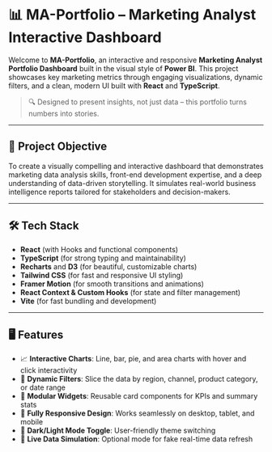 # 📊 MA-Portfolio – Marketing Analyst Interactive Dashboard

Welcome to **MA-Portfolio**, an interactive and responsive **Marketing Analyst Portfolio Dashboard** built in the visual style of **Power BI**. This project showcases key marketing metrics through engaging visualizations, dynamic filters, and a clean, modern UI built with **React** and **TypeScript**.

> 🔍 Designed to present insights, not just data – this portfolio turns numbers into stories.

---

## 🎯 Project Objective

To create a visually compelling and interactive dashboard that demonstrates marketing data analysis skills, front-end development expertise, and a deep understanding of data-driven storytelling. It simulates real-world business intelligence reports tailored for stakeholders and decision-makers.

---

## 🛠️ Tech Stack

- **React** (with Hooks and functional components)
- **TypeScript** (for strong typing and maintainability)
- **Recharts** and **D3** (for beautiful, customizable charts)
- **Tailwind CSS** (for fast and responsive UI styling)
- **Framer Motion** (for smooth transitions and animations)
- **React Context & Custom Hooks** (for state and filter management)
- **Vite** (for fast bundling and development)

---

## 🖥️ Features

- 📈 **Interactive Charts**: Line, bar, pie, and area charts with hover and click interactivity
- 🧭 **Dynamic Filters**: Slice the data by region, channel, product category, or date range
- 🧩 **Modular Widgets**: Reusable card components for KPIs and summary stats
- 📱 **Fully Responsive Design**: Works seamlessly on desktop, tablet, and mobile
- 🌙 **Dark/Light Mode Toggle**: User-friendly theme switching
- 🔄 **Live Data Simulation**: Optional mode for fake real-time data refresh

